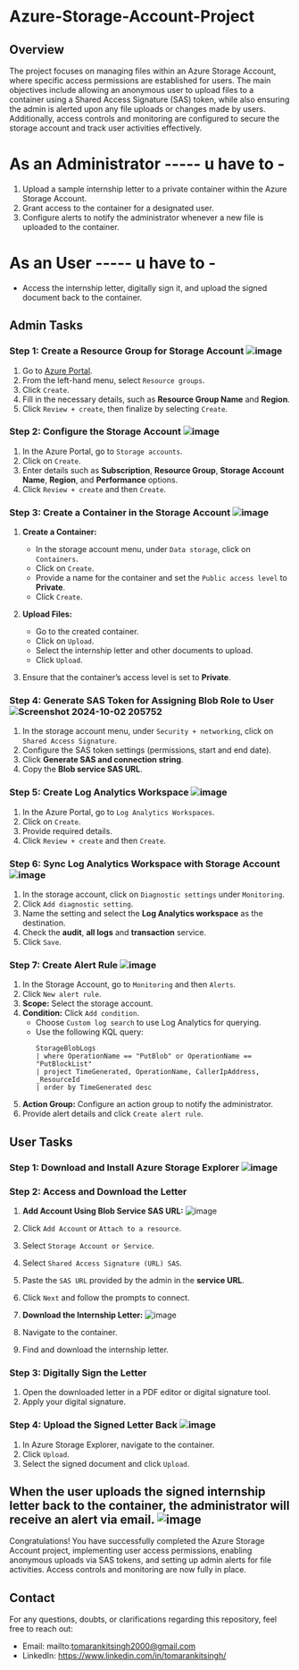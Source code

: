 # Azure-Storage-Account-Project

## Overview
The project focuses on managing files within an Azure Storage Account, where specific access permissions are established for users. The main objectives include allowing an anonymous user to upload files to a container using a Shared Access Signature (SAS) token, while also ensuring the admin is alerted upon any file uploads or changes made by users. Additionally, access controls and monitoring are configured to secure the storage account and track user activities effectively.

# As an Administrator -----  u have to -
1. Upload a sample internship letter to a private container within the Azure Storage Account.
2. Grant access to the container for a designated user.
3. Configure alerts to notify the administrator whenever a new file is uploaded to the container.

# As an User -----  u have to -
- Access the internship letter, digitally sign it, and upload the signed document back to the container.

## Admin Tasks

### Step 1: Create a Resource Group for Storage Account ![image](https://github.com/user-attachments/assets/56c9b407-f3d0-4f7a-9993-c6879f99691a)
1. Go to [Azure Portal](https://portal.azure.com/).
2. From the left-hand menu, select `Resource groups`.
3. Click `Create`.
4. Fill in the necessary details, such as **Resource Group Name** and **Region**.
5. Click `Review + create`, then finalize by selecting `Create`.

### Step 2: Configure the Storage Account ![image](https://github.com/user-attachments/assets/13a5cd06-bc31-4824-9685-6bb14e55c942)
1. In the Azure Portal, go to `Storage accounts`.
2. Click on `Create`.
3. Enter details such as **Subscription**, **Resource Group**, **Storage Account Name**, **Region**, and **Performance** options.
4. Click `Review + create` and then `Create`.

### Step 3: Create a Container in the Storage Account ![image](https://github.com/user-attachments/assets/ba837d0a-4911-4524-a235-e5896d5c7b3d)

1. **Create a Container:**
   - In the storage account menu, under `Data storage`, click on `Containers`.
   - Click on `Create`.
   - Provide a name for the container and set the `Public access level` to **Private**.
   - Click `Create`.

2. **Upload Files:**
   - Go to the created container.
   - Click on `Upload`.
   - Select the internship letter and other documents to upload.
   - Click `Upload`.

3. Ensure that the container’s access level is set to **Private**.

### Step 4: Generate SAS Token for Assigning Blob Role to User ![Screenshot 2024-10-02 205752](https://github.com/user-attachments/assets/027fe562-e1c9-4111-9b09-81267ba75fb3)
1. In the storage account menu, under `Security + networking`, click on `Shared Access Signature`.
2. Configure the SAS token settings (permissions, start and end date).
3. Click **Generate SAS and connection string**.
4. Copy the **Blob service SAS URL**.

### Step 5: Create Log Analytics Workspace ![image](https://github.com/user-attachments/assets/17511c70-30ac-4057-914a-da67b1b82bf3)
1. In the Azure Portal, go to `Log Analytics Workspaces`.
2. Click on `Create`.
3. Provide required details.
4. Click `Review + create` and then `Create`.

### Step 6: Sync Log Analytics Workspace with Storage Account ![image](https://github.com/user-attachments/assets/08127e3c-864a-410a-831a-efbf6c37626f)
1. In the storage account, click on `Diagnostic settings` under `Monitoring`.
2. Click `Add diagnostic setting`.
3. Name the setting and select the **Log Analytics workspace** as the destination.
4. Check the **audit**, **all logs** and **transaction** service.
5. Click `Save`.

### Step 7: Create Alert Rule ![image](https://github.com/user-attachments/assets/80d49d21-4c33-4bce-884d-bf3d41377c28)
1. In the Storage Account, go to `Monitoring` and then `Alerts`.
2. Click `New alert rule`.
3. **Scope:** Select the storage account.
4. **Condition:** Click `Add condition`.
   - Choose `Custom log search` to use Log Analytics for querying.
   - Use the following KQL query:
       ```kql
      StorageBlobLogs
      | where OperationName == "PutBlob" or OperationName == "PutBlockList"
      | project TimeGenerated, OperationName, CallerIpAddress, _ResourceId
      | order by TimeGenerated desc
       ```
5. **Action Group:** Configure an action group to notify the administrator.
6. Provide alert details and click `Create alert rule`.

## User Tasks

### Step 1: Download and Install Azure Storage Explorer ![image](https://github.com/user-attachments/assets/9054bb4b-8a81-48cb-b9f5-6129360bd270)

### Step 2: Access and Download the Letter

1. **Add Account Using Blob Service SAS URL:** ![image](https://github.com/user-attachments/assets/176695d0-0c60-4440-99bb-5685f541a5f6)
1. Click `Add Account` or `Attach to a resource`.
2. Select `Storage Account or Service`.
3. Select `Shared Access Signature (URL) SAS`.
4. Paste the `SAS URL` provided by the admin in the **service URL**.
5. Click `Next` and follow the prompts to connect.

2. **Download the Internship Letter:** ![image](https://github.com/user-attachments/assets/ca72b1f0-76f3-48f9-b957-dc410eb57e57)
1. Navigate to the container.
2. Find and download the internship letter.

### Step 3: Digitally Sign the Letter
1. Open the downloaded letter in a PDF editor or digital signature tool.
2. Apply your digital signature.

### Step 4: Upload the Signed Letter Back ![image](https://github.com/user-attachments/assets/37e5729f-95d6-4e05-90b7-0d62c278875b)
1. In Azure Storage Explorer, navigate to the container.
2. Click `Upload`.
3. Select the signed document and click `Upload`.
  
## When the user uploads the signed internship letter back to the container, the administrator will receive an alert via email. ![image](https://github.com/user-attachments/assets/7db6ec02-933d-431b-8325-f98d1f1300a2)

Congratulations! You have successfully completed the Azure Storage Account project, implementing user access permissions, enabling anonymous uploads via SAS tokens, and setting up admin alerts for file activities. Access controls and monitoring are now fully in place.

## Contact

For any questions, doubts, or clarifications regarding this repository, feel free to reach out:

- Email: mailto:tomarankitsingh2000@gmail.com
- LinkedIn: https://www.linkedin.com/in/tomarankitsingh/
